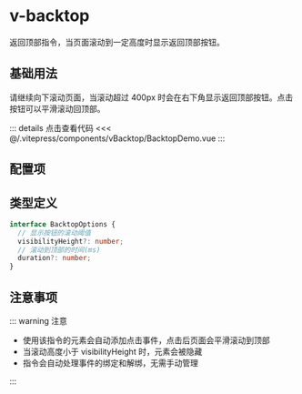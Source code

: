 # v-backtop

返回顶部指令，当页面滚动到一定高度时显示返回顶部按钮。

## 基础用法

请继续向下滚动页面，当滚动超过 400px 时会在右下角显示返回顶部按钮。点击按钮可以平滑滚动回顶部。

<BacktopDemo />

::: details 点击查看代码
<<< @/.vitepress/components/vBacktop/BacktopDemo.vue
:::

## 配置项

<ApiTable :data="props" />

## 类型定义

```ts
interface BacktopOptions {
  // 显示按钮的滚动阈值
  visibilityHeight?: number;
  // 滚动到顶部的时间(ms)
  duration?: number;
}
```

## 注意事项

::: warning 注意

- 使用该指令的元素会自动添加点击事件，点击后页面会平滑滚动到顶部
- 当滚动高度小于 visibilityHeight 时，元素会被隐藏
- 指令会自动处理事件的绑定和解绑，无需手动管理

:::

<script setup>
import BacktopDemo from '../.vitepress/components/vBacktop/BacktopDemo.vue'
import ApiTable from '../.vitepress/components/ApiTable.vue'

const props = [
  {
    name: 'visibilityHeight',
    description: '滚动高度达到此参数值才出现',
    type: 'number',
    default: '400',
  },
  {
    name: 'duration',
    description: '回到顶部所需时间(ms)',
    type: 'number',
    default: '500',
  },
]
</script>
